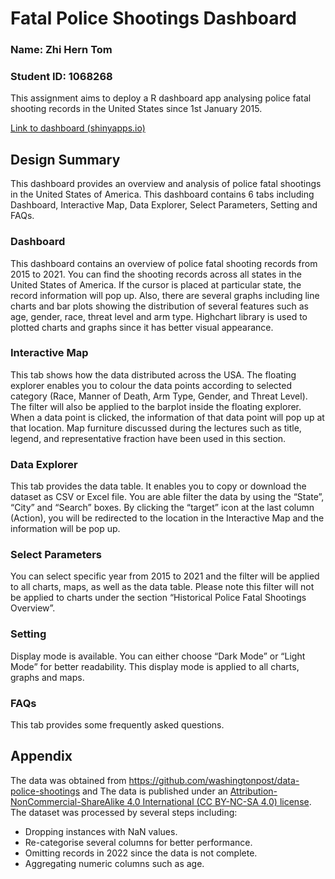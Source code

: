 # Fatal Police Shootings Dashboard

### Name: Zhi Hern Tom

### Student ID: 1068268

This assignment aims to deploy a R dashboard app analysing police fatal shooting records in the United States since 1st January 2015.

[Link to dashboard (shinyapps.io)](https://ltn3hf-zhi0hern0tom.shinyapps.io/Police-Fatal-Shootings/)

## Design Summary
This dashboard provides an overview and analysis of police fatal shootings in the United States of America. This dashboard contains 6 tabs including Dashboard, Interactive Map, Data Explorer, Select Parameters, Setting and FAQs. 

### Dashboard
This dashboard contains an overview of police fatal shooting records from 2015 to 2021. You can find the shooting records across all states in the United States of America. If the cursor is placed at particular state, the record information will pop up. Also, there are several graphs including line charts and bar plots showing the distribution of several features such as age, gender, race, threat level and arm type. Highchart library is used to plotted charts and graphs since it has better visual appearance.

### Interactive Map
This tab shows how the data distributed across the USA. The floating explorer enables you to colour the data points according to selected category (Race, Manner of Death, Arm Type, Gender, and Threat Level). The filter will also be applied to the barplot inside the floating explorer. When a data point is clicked, the information of that data point will pop up at that location. Map furniture discussed during the lectures such as title, legend, and representative fraction have been used in this section.

### Data Explorer
This tab provides the data table. It enables you to copy or download the dataset as CSV or Excel file. You are able filter the data by using the “State”, “City” and “Search” boxes. By clicking the “target” icon at the last column (Action), you will be redirected to the location in the Interactive Map and the information will be pop up.

### Select Parameters
You can select specific year from 2015 to 2021 and the filter will be applied to all charts, maps, as well as the data table. Please note this filter will not be applied to charts under the section “Historical Police Fatal Shootings Overview”.

### Setting
Display mode is available. You can either choose “Dark Mode” or “Light Mode” for better readability. This display mode is applied to all charts, graphs and maps.

### FAQs
This tab provides some frequently asked questions.

## Appendix
The data was obtained from https://github.com/washingtonpost/data-police-shootings and The data is published under an [Attribution-NonCommercial-ShareAlike 4.0 International (CC BY-NC-SA 4.0) license](https://creativecommons.org/licenses/by-nc-sa/4.0/). The dataset was processed by several steps including:
* Dropping instances with NaN values.
* Re-categorise several columns for better performance.
* Omitting records in 2022 since the data is not complete.
* Aggregating numeric columns such as age.

